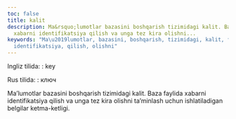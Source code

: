 ```yaml
---
toc: false
title: kalit
description: Ma&rsquo;lumotlar bazasini boshqarish tizimidagi kalit. Baza faylida
  xabarni identifikatsiya qilish va unga tez kira olishni...
keywords: "Ma\u2019lumotlar, bazasini, boshqarish, tizimidagi, kalit, faylida, xabarni,
  identifikatsiya, qilish, olishni"
---
```


Ingliz tilida:
:   key

Rus tilida:
:   ключ

Ma’lumotlar bazasini boshqarish tizimidagi kalit. Baza faylida xabarni identifikatsiya qilish va unga tez kira olishni ta’minlash uchun ishlatiladigan belgilar ketma-ketligi.